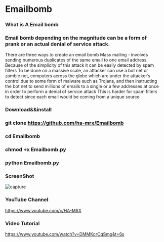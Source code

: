 # Emailbomb


### What is A Email bomb


### Email bomb depending on the magnitude can be a form of prank or an actual denial of service attack.
There are three ways to create an email bomb Mass mailing - involves sending numerous duplicates of the 
same email to one email address. Because of the simplicity of this attack it can be easily detected by spam filters
To be done on a massive scale, an attacker can use a bot net or zombie net, computers across the globe
which are under the attacker’s control due to some form of malware such as Trojans, and then instructing the bot net to
send millions of emails to a single or a few addresses at once in order to perform a denial of service attack
This is harder for spam filters to detect since each email would be coming from a unique source

### Download&&install

### git clone https://github.com/ha-mrx/Emailbomb

### cd Emailbomb

### chmod +x Emailbomb.py

### python Emailbomb.py


### ScreenShot


![capture](https://user-images.githubusercontent.com/33704360/37691983-d512ab62-2cc6-11e8-933e-475418fdb33e.PNG)



### YouTube Channel

https://www.youtube.com/c/HA-MRX


### Video Tutorial 

https://www.youtube.com/watch?v=DMMKorCqSmg&t=6s
